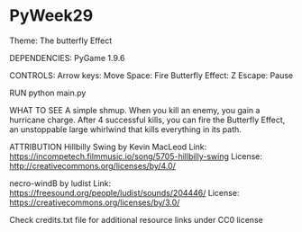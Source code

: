 # PyWeek29
Theme: The butterfly Effect

DEPENDENCIES: PyGame 1.9.6

CONTROLS:
Arrow keys: Move
Space: Fire
Butterfly Effect: Z
Escape: Pause

RUN
python main.py

WHAT TO SEE
A simple shmup. When you kill an enemy, you gain a hurricane charge. After 4 successful kills, you can fire the Butterfly Effect,
an unstoppable large whirlwind that kills everything in its path.

ATTRIBUTION
Hillbilly Swing by Kevin MacLeod
Link: https://incompetech.filmmusic.io/song/5705-hillbilly-swing
License: http://creativecommons.org/licenses/by/4.0/

necro-windB by ludist
Link: https://freesound.org/people/ludist/sounds/204446/
License: https://creativecommons.org/licenses/by/3.0/

Check credits.txt file for additional resource links under CC0 license
